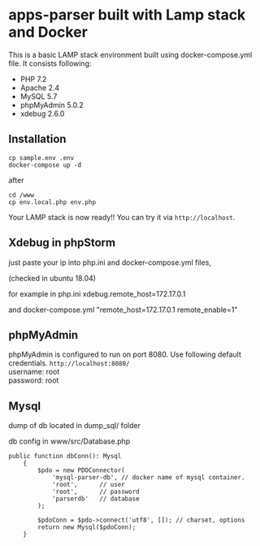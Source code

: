 
# apps-parser built with Lamp stack and Docker

This is a basic LAMP stack environment built using docker-compose.yml file. It consists following:

* PHP 7.2
* Apache 2.4
* MySQL 5.7
* phpMyAdmin 5.0.2
* xdebug 2.6.0
## Installation

```shell
cp sample.env .env
docker-compose up -d
```
after
```$xslt
cd /www
cp env.local.php env.php
```

Your LAMP stack is now ready!! You can try it via `http://localhost`.

## Xdebug in phpStorm
just paste your ip into php.ini and docker-compose.yml files,

(checked in ubuntu 18.04)

for example 
in php.ini
xdebug.remote_host=172.17.0.1

and docker-compose.yml
"remote_host=172.17.0.1 remote_enable=1"


## phpMyAdmin

phpMyAdmin is configured to run on port 8080. Use following default credentials.
`http://localhost:8080/`  
username: root  
password: root

## Mysql

dump of db located in dump_sql/ folder

db config in www/src/Database.php

    public function dbConn(): Mysql
        {
            $pdo = new PDOConnector(
                'mysql-parser-db', // docker name of mysql container.
                'root',      // user
                'root',      // password
                'parserdb'   // database
            );
            
            $pdoConn = $pdo->connect('utf8', []); // charset, options
            return new Mysql($pdoConn);
        }
        
